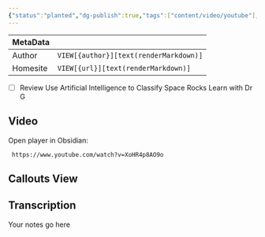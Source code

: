 ```yaml
---
{"status":"planted","dg-publish":true,"tags":["content/video/youtube"],"creation_date":"2024-05-10 13:20","definition":"Use Artificial Intelligence to Classify Space Rocks Learn with Dr G","ms-learn-url":"undefined","url":"https://www.youtube.com/watch?v=XoHR4p8AO9o","author":"Dr. Sara G","permalink":"/content/use-artificial-intelligence-to-classify-space-rocks-learn-with-dr-g/","dgPassFrontmatter":true}
---
```




| MetaData   |                                              |
| ---------- | -------------------------------------------- |
| Author   | `VIEW[{author}][text(renderMarkdown)]`          |
| Homesite   | `VIEW[{url}][text(renderMarkdown)]`          |

- [ ] Review Use Artificial Intelligence to Classify Space Rocks Learn with Dr G

## Video

Open player in Obsidian:
```timestamp-url 
 https://www.youtube.com/watch?v=XoHR4p8AO9o
 ```



## Callouts View

<div><ul class="dataview list-view-ul"></ul></div>

## Transcription

Your notes go here